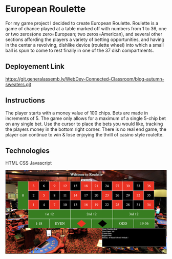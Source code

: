 # European Roulette

For my game project I decided to create European Roulette. Roulette is a game of chance played at a table marked off with numbers from 1 to 36, one or two zeros(one zero=European; two zeros=American), and several other sections affording the players a variety of betting opportunities, and having in the center a revolving, dishlike device (roulette wheel) into which a small ball is spun to come to rest finally in one of the 37 dish compartments.

## Deployement Link

https://git.generalassemb.ly/WebDev-Connected-Classroom/blog-autumn-sweaters.git

## Instructions
The player starts with a money value of 100 chips. Bets are made in increments of 5. The game only allows for a maximum of a single 5-chip bet on any single bet. Use the cursor to place the bets you would like, tracking the players money in the bottom right corner. There is no real end game, the player can continue to win & lose enjoying the thrill of casino style roulette.


## Technologies

HTML
CSS
Javascript


<img src= "screen-shot.png">
